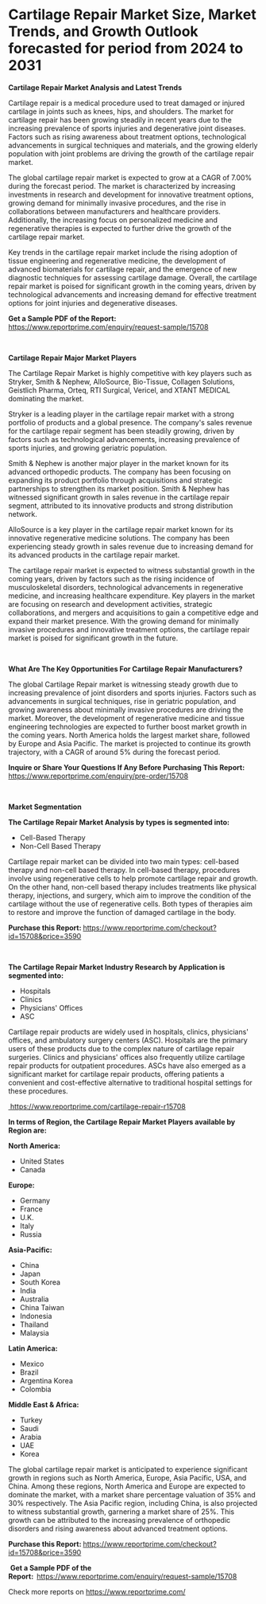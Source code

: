 <p><h1>Cartilage Repair Market Size, Market Trends, and Growth Outlook forecasted for period from 2024 to 2031</h1></p><p><strong>Cartilage Repair Market Analysis and Latest Trends</strong></p>
<p><p>Cartilage repair is a medical procedure used to treat damaged or injured cartilage in joints such as knees, hips, and shoulders. The market for cartilage repair has been growing steadily in recent years due to the increasing prevalence of sports injuries and degenerative joint diseases. Factors such as rising awareness about treatment options, technological advancements in surgical techniques and materials, and the growing elderly population with joint problems are driving the growth of the cartilage repair market.</p><p>The global cartilage repair market is expected to grow at a CAGR of 7.00% during the forecast period. The market is characterized by increasing investments in research and development for innovative treatment options, growing demand for minimally invasive procedures, and the rise in collaborations between manufacturers and healthcare providers. Additionally, the increasing focus on personalized medicine and regenerative therapies is expected to further drive the growth of the cartilage repair market.</p><p>Key trends in the cartilage repair market include the rising adoption of tissue engineering and regenerative medicine, the development of advanced biomaterials for cartilage repair, and the emergence of new diagnostic techniques for assessing cartilage damage. Overall, the cartilage repair market is poised for significant growth in the coming years, driven by technological advancements and increasing demand for effective treatment options for joint injuries and degenerative diseases.</p></p>
<p><strong>Get a Sample PDF of the Report:&nbsp;</strong> <a href="https://www.reportprime.com/enquiry/request-sample/15708">https://www.reportprime.com/enquiry/request-sample/15708</a></p>
<p>&nbsp;</p>
<p><strong>Cartilage Repair Major Market Players</strong></p>
<p><p>The Cartilage Repair Market is highly competitive with key players such as Stryker, Smith & Nephew, AlloSource, Bio-Tissue, Collagen Solutions, Geistlich Pharma, Orteq, RTI Surgical, Vericel, and XTANT MEDICAL dominating the market.</p><p>Stryker is a leading player in the cartilage repair market with a strong portfolio of products and a global presence. The company's sales revenue for the cartilage repair segment has been steadily growing, driven by factors such as technological advancements, increasing prevalence of sports injuries, and growing geriatric population.</p><p>Smith & Nephew is another major player in the market known for its advanced orthopedic products. The company has been focusing on expanding its product portfolio through acquisitions and strategic partnerships to strengthen its market position. Smith & Nephew has witnessed significant growth in sales revenue in the cartilage repair segment, attributed to its innovative products and strong distribution network.</p><p>AlloSource is a key player in the cartilage repair market known for its innovative regenerative medicine solutions. The company has been experiencing steady growth in sales revenue due to increasing demand for its advanced products in the cartilage repair market.</p><p>The cartilage repair market is expected to witness substantial growth in the coming years, driven by factors such as the rising incidence of musculoskeletal disorders, technological advancements in regenerative medicine, and increasing healthcare expenditure. Key players in the market are focusing on research and development activities, strategic collaborations, and mergers and acquisitions to gain a competitive edge and expand their market presence. With the growing demand for minimally invasive procedures and innovative treatment options, the cartilage repair market is poised for significant growth in the future.</p></p>
<p>&nbsp;</p>
<p><strong>What Are The Key Opportunities For Cartilage Repair Manufacturers?</strong></p>
<p><p>The global Cartilage Repair market is witnessing steady growth due to increasing prevalence of joint disorders and sports injuries. Factors such as advancements in surgical techniques, rise in geriatric population, and growing awareness about minimally invasive procedures are driving the market. Moreover, the development of regenerative medicine and tissue engineering technologies are expected to further boost market growth in the coming years. North America holds the largest market share, followed by Europe and Asia Pacific. The market is projected to continue its growth trajectory, with a CAGR of around 5% during the forecast period.</p></p>
<p><strong>Inquire or Share Your Questions If Any Before Purchasing This Report:</strong> <a href="https://www.reportprime.com/enquiry/pre-order/15708">https://www.reportprime.com/enquiry/pre-order/15708</a></p>
<p>&nbsp;</p>
<p><strong>Market Segmentation</strong></p>
<p><strong>The Cartilage Repair Market Analysis by types is segmented into:</strong></p>
<p><ul><li>Cell-Based Therapy</li><li>Non-Cell Based Therapy</li></ul></p>
<p><p>Cartilage repair market can be divided into two main types: cell-based therapy and non-cell based therapy. In cell-based therapy, procedures involve using regenerative cells to help promote cartilage repair and growth. On the other hand, non-cell based therapy includes treatments like physical therapy, injections, and surgery, which aim to improve the condition of the cartilage without the use of regenerative cells. Both types of therapies aim to restore and improve the function of damaged cartilage in the body.</p></p>
<p><strong>Purchase this Report:&nbsp;</strong><a href="https://www.reportprime.com/checkout?id=15708&price=3590">https://www.reportprime.com/checkout?id=15708&price=3590</a></p>
<p>&nbsp;</p>
<p><strong>The Cartilage Repair Market Industry Research by Application is segmented into:</strong></p>
<p><ul><li>Hospitals</li><li>Clinics</li><li>Physicians' Offices</li><li>ASC</li></ul></p>
<p><p>Cartilage repair products are widely used in hospitals, clinics, physicians' offices, and ambulatory surgery centers (ASC). Hospitals are the primary users of these products due to the complex nature of cartilage repair surgeries. Clinics and physicians' offices also frequently utilize cartilage repair products for outpatient procedures. ASCs have also emerged as a significant market for cartilage repair products, offering patients a convenient and cost-effective alternative to traditional hospital settings for these procedures.</p></p>
<p><a href="https://www.reportprime.com/cartilage-repair-r15708">&nbsp;https://www.reportprime.com/cartilage-repair-r15708</a></p>
<p><strong>In terms of Region, the Cartilage Repair Market Players available by Region are:</strong></p>
<p>
    <p> <strong> North America: </strong>
        <ul>
            <li>United States</li>
            <li>Canada</li>
        </ul>
        </p> 
    <p> <strong> Europe: </strong>
        <ul>
            <li>Germany</li>
            <li>France</li>
            <li>U.K.</li>
            <li>Italy</li>
            <li>Russia</li>
        </ul>
        </p> 
    <p> <strong> Asia-Pacific: </strong>
        <ul>
            <li>China</li>
            <li>Japan</li>
            <li>South Korea</li>
            <li>India</li>
            <li>Australia</li>
            <li>China Taiwan</li>
            <li>Indonesia</li>
            <li>Thailand</li>
            <li>Malaysia</li>
        </ul>
        </p> 
    <p> <strong> Latin America: </strong>
        <ul>
            <li>Mexico</li>
            <li>Brazil</li>
            <li>Argentina Korea</li>
            <li>Colombia</li>
        </ul>
        </p> 
    <p> <strong> Middle East & Africa: </strong>
        <ul>
            <li>Turkey</li>
            <li>Saudi</li>
            <li>Arabia</li>
            <li>UAE</li>
            <li>Korea</li>
        </ul>
    </p>
    </p>
<p><p>The global cartilage repair market is anticipated to experience significant growth in regions such as North America, Europe, Asia Pacific, USA, and China. Among these regions, North America and Europe are expected to dominate the market, with a market share percentage valuation of 35% and 30% respectively. The Asia Pacific region, including China, is also projected to witness substantial growth, garnering a market share of 25%. This growth can be attributed to the increasing prevalence of orthopedic disorders and rising awareness about advanced treatment options.</p></p>
<p><strong>Purchase this Report: </strong><a href="https://www.reportprime.com/checkout?id=15708&price=3590">https://www.reportprime.com/checkout?id=15708&price=3590</a></p>
<p>&nbsp;<strong>Get a Sample PDF of the Report:&nbsp;&nbsp;</strong><a href="https://www.reportprime.com/enquiry/request-sample/15708">https://www.reportprime.com/enquiry/request-sample/15708</a></p>
<p><strong></strong></p>
<p>Check more reports on <a href="https://www.reportprime.com/">https://www.reportprime.com/</a></p>